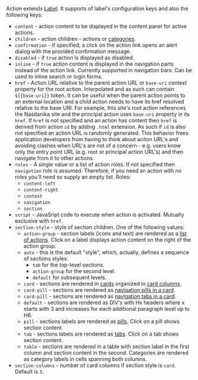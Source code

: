 Action extends [Label](label.html). It supports of label's configuration keys and also the following keys:

* ``content`` - action content to be displayed in the content panel for active actions.
* ``children`` - action children - actions or [categories](category.html).
* ``confirmation`` - if specified, a click on the action link opens an alert dialog with the provided confirmation message. 
* ``disabled`` - if ``true`` action is displayed as disabled.
* ``inline`` - if ``true`` action content is displayed in the navigation parts instead of the action link. Currently supported in navigation bars. Can be used to inline search or login forms.
* ``href`` - Action URL relative to the parent action URL or ``base-uri`` context property for the root action. Interpolated and as such can contain ``${{base-uri}}`` token. 
It can be useful when the parent action points to an external location and a child action needs to have its href resolved relative to the base URI. 
For example, this site's root action references the Nasdanika site and the principal action uses ``base-uri`` property in its ``href``. If ``href`` is not specified and an action
has content then ``href`` is derived from action ``id`` by adding ``.html`` extension. As such if ``id`` is also not specified an action URL is randomly generated. This behavior
frees application developers from having to think about aciton URL's and avoiding clashes when URL's are not of a concern - e.g. users know only the entry point URL (e.g. root or principal action URL's)
and then navigate from it to other actions.
* ``roles`` - A single value or a list of action roles. If not specified then ``navigation`` role is assumed. Therefore, if you need an action with no roles you'll need so supply an empty list. Roles:
    * ``content-left``
    * ``content-right``
    * ``context``
    * ``navigation``
    * ``section``
* ``script`` - JavaSript code to execute when action is activated. Mutually exclusive with ``href``.
* ``section-style`` - style of section children. One of the following values:
    * ``action-group`` - section labels (icons and text) are rendered as a [list of actions](https://getbootstrap.com/docs/4.5/components/list-group/#javascript-behavior). Click on a label displays action content on the right of the action group.
    * ``auto`` - this is the default "style", which, actually, defines a sequence of sections styles:
        * ``tab`` for the top-level sections.
        * ``action-group`` for the second level.
        * ``default`` for subsequent levels.
    * ``card`` - sections are rendered in [cards](https://getbootstrap.com/docs/4.5/components/card/) organized in [card columns](https://getbootstrap.com/docs/4.2/components/card/#card-columns).    
    * ``card-pill`` - sections are rendered as [navigation pills in a card](https://getbootstrap.com/docs/4.5/components/card/#navigation).
    * ``card-pill`` - sections are rendered as [navigation tabs in a card](https://getbootstrap.com/docs/4.5/components/card/#navigation).
    * ``default`` - sections are rendered as DIV's with Hx headers where x starts with 3 and increases for each additional paragraph level up to H6.
    * ``pill`` - sections labels are rendered as [pills](https://getbootstrap.com/docs/4.5/components/navs/#pills). Click on a pill shows section content.
    * ``tab`` - sections labels are rendered as [tabs](https://getbootstrap.com/docs/4.5/components/navs/#tabs). Click on a tab shows section content.
	 * ``table`` - sections are rendered in a table with section label in the first column and section content in the second. Categories are rendered as category labels in cells spanning both columns.    
* ``section-columns`` - number of card columns if section style is ``card``. Default is ``3``.
